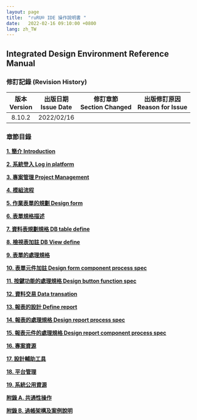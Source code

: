 ```yaml
---
layout: page
title:  "ruRU® IDE 操作說明書 "
date:   2022-02-16 09:10:00 +0800
lang: zh_TW
---
```

## Integrated Design Environment  Reference Manual


### **修訂記錄** (Revision History)

| 版本<br>Version<br> |出版日期<br>Issue Date <br>|修訂章節<br>Section Changed<br>|出版修訂原因<br>Reason for Issue<br>|
| :-: | :-: | :-: | :-: |
|8.10.2|2022/02/16|||


### <a name="MainMenu" ></a> **章節目錄**
[**1.	簡介 Introduction**](01.html)

[**2.	系統登入 Log in platform**](02.html)

[**3.	專案管理 Project Management**](03.html)

[**4.	模組流程**](04.html)

[**5.	作業表單的規劃 Design form**](05.html)

[**6.	表單規格描述**](06.html)

[**7.	資料表規劃規格 DB table define**](07.html)

[**8.	檢視表加註 DB View define**](08.html)

[**9.	表單的處理規格**](09.html)

[**10.	表單元件加註 Design form component process spec**](10.html)

[**11.	按鍵功能的處理規格 Design button function spec**](11.html)

[**12.	資料交易 Data transation**](12.html)

[**13.	報表的設計 Define report**](13.html)

[**14.	報表的處理規格 Design report process spec**](14.html)

[**15.	報表元件的處理規格 Design report component process spec**](15.html)

[**16.	專案資源**](16.html)

[**17.	設計輔助工具**](17.html)

[**18.	平台管理**](18.html)

[**19.	系統公用資源**](19.html)

[**附錄 A. 共通性操作**](20.html)

[**附錄 B. 過帳架構及案例說明**](20.html#Posting_Struct)
